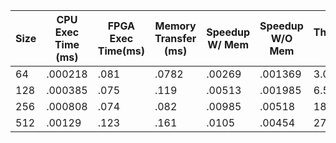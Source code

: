 |Size|CPU Exec Time (ms)| FPGA Exec Time(ms) | Memory Transfer (ms) | Speedup W/ Mem | Speedup W/O Mem | Throughput (MB/s)|
|----|------------------|--------------------|----------------------|----------------|-----------------|------------------|
|64| .000218 | .081 | .0782 | .00269 | .001369 | 3.066|
|128| .000385 | .075| .119| .00513| .001985| 6.593|
|256|.000808|.074 | .082 | .00985 | .00518 | 18.46 |
|512| .00129| .123 |.161 | .0105| .00454 | 27.9025| 
